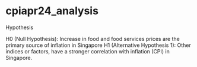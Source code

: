 # cpiapr24_analysis

Hypothesis

H0 (Null Hypothesis): Increase in food and food services prices are the primary source of inflation in Singapore
H1 (Alternative Hypothesis 1): Other indices or factors, have a stronger correlation with inflation (CPI) in Singapore. 
